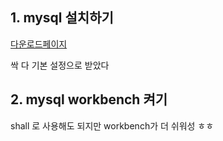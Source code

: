 ## 1. mysql 설치하기

[다운로드페이지](https://dev.mysql.com/downloads/mysql/)

싹 다 기본 설정으로 받았다

## 2. mysql workbench 켜기 
shall 로 사용해도 되지만 workbench가 더 쉬워성 ㅎㅎ
